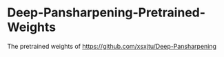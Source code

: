# Deep-Pansharpening-Pretrained-Weights
The pretrained weights of https://github.com/xsxjtu/Deep-Pansharpening
